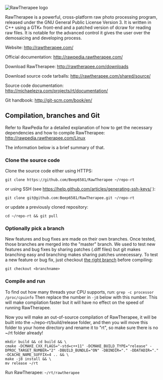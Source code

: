 ![RawTherapee logo](http://rawtherapee.com/images/logos/rawtherapee_logo_discuss.png)

RawTherapee is a powerful, cross-platform raw photo processing program, released under the GNU General Public License Version 3. It is written in C++ using a GTK+ front-end and a patched version of dcraw for reading raw files. It is notable for the advanced control it gives the user over the demosaicing and developing process.

Website:
http://rawtherapee.com/

Official documentation:
http://rawpedia.rawtherapee.com/

Download RawTherapee:
http://rawtherapee.com/downloads

Download source code tarballs:
http://rawtherapee.com/shared/source/

Source code documentation:
http://michaelezra.com/projects/rt/documentation/

Git handbook:
http://git-scm.com/book/en/

## Compilation, branches and Git
Refer to RawPedia for a detailed explanation of how to get the necessary dependencies and how to compile RawTherapee:
http://rawpedia.rawtherapee.com/Linux

The information below is a brief summary of that.

### Clone the source code
Clone the source code either using HTTPS:
```
git clone https://github.com/Beep6581/RawTherapee ~/repo-rt
```
or using SSH (see https://help.github.com/articles/generating-ssh-keys/ ):
```
git clone git@github.com:Beep6581/RawTherapee.git ~/repo-rt
```
or update a previously cloned repository:
```
cd ~/repo-rt && git pull
```

### Optionally pick a branch
New features and bug fixes are made on their own branches. Once tested, those branches are merged into the "master" branch. We used to test new features and bug fixes by sharing patches (.diff files) but git makes branching easy and branching makes sharing patches unnecessary.
To test a new feature or bug fix, just checkout [the right branch](https://github.com/Beep6581/RawTherapee/branches/active) before compiling:
```
git checkout <branchname>
```

### Compile and run
To find out how many threads your CPU supports, run:
`grep -c processor /proc/cpuinfo`
Then replace the number in `-j8` below with this number. This will make compilation faster but it will have no effect on the speed of running RawTherapee.

Now you will make an out-of-source compilation of RawTherapee, it will be built into the ~/repo-rt/build/release folder, and then you will move this folder to your home directory and rename it to "rt", so make sure there is no ~/rt folder already!
```
mkdir build && cd build && \
cmake -DCMAKE_CXX_FLAGS="-std=c++11" -DCMAKE_BUILD_TYPE="release" -DPROC_TARGET_NUMBER="2" -DBUILD_BUNDLE="ON" -DBINDIR="." -DDATADIR="." -DCACHE_NAME_SUFFIX=4 .. && \
make -j8 install && \
mv release ~/rt
```

Run RawTherapee:
`~/rt/rawtherapee`
